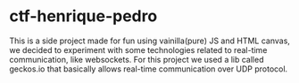 # ctf-henrique-pedro

This is a side project made for fun using vainilla(pure) JS and HTML canvas, we decided to experiment with some technologies related to real-time communication, like websockets.
For this project we used a lib called geckos.io that basically allows real-time communication over UDP protocol.
